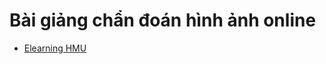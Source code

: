 # Bài giảng chẩn đoán hình ảnh online

- [Elearning HMU](https://www.youtube.com/playlist?list=PLn68DQwrPP_9Tkl4XuYoFXxrHKqsMU3xK)